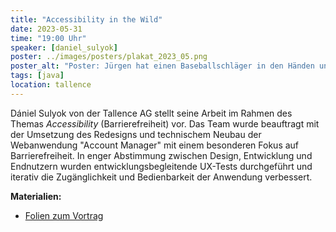 ```yaml
---
title: "Accessibility in the Wild"
date: 2023-05-31
time: "19:00 Uhr"
speaker: [daniel_sulyok]
poster: ../images/posters/plakat_2023_05.png
poster_alt: "Poster: Jürgen hat einen Baseballschläger in den Händen und zerstört damit eine Verkehrsbake."
tags: [java]
location: tallence
---
```


Dániel Sulyok von der Tallence AG stellt seine Arbeit im Rahmen des Themas *Accessibility* (Barrierefreiheit) vor. Das Team wurde beauftragt mit der Umsetzung des Redesigns und technischem Neubau der Webanwendung "Account Manager" mit einem besonderen Fokus auf Barrierefreiheit. In enger Abstimmung zwischen Design, Entwicklung und Endnutzern wurden entwicklungsbegleitende UX-Tests durchgeführt und iterativ die Zugänglichkeit und Bedienbarkeit der Anwendung verbessert.

**Materialien:**

- [Folien zum Vortrag](/downloads/juggr_a11y.pdf)
